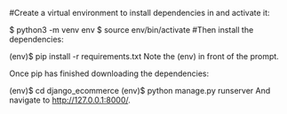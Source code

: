 #Create a virtual environment to install dependencies in and activate it:

$ python3 -m venv env
$ source env/bin/activate
#Then install the dependencies:

(env)$ pip install -r requirements.txt
Note the (env) in front of the prompt.

Once pip has finished downloading the dependencies:

(env)$ cd django_ecommerce
(env)$ python manage.py runserver
And navigate to http://127.0.0.1:8000/.